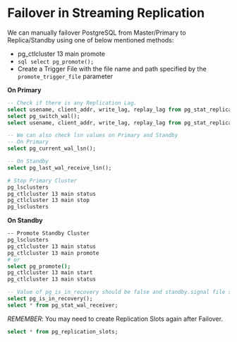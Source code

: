 # Failover in Streaming Replication

We can manually failover PostgreSQL from Master/Primary to Replica/Standby using one of below mentioned methods:

* pg_ctlcluster 13 main promote
* ```sql select pg_promote(); ```
* Create a Trigger File with the file name and path specified by the `promote_trigger_file` parameter

**On Primary**
```sql
-- Check if there is any Replication Lag.
select usename, client_addr, write_lag, replay_lag from pg_stat_replication;
select pg_switch_wal();
select usename, client_addr, write_lag, replay_lag from pg_stat_replication;

-- We can also check lsn values on Primary and Standby
-- On Primary
select pg_current_wal_lsn();

-- On Standby
select pg_last_wal_receive_lsn();
```

```sh
# Stop Primary Cluster
pg_lsclusters
pg_ctlcluster 13 main status
pg_ctlcluster 13 main stop
pg_lsclusters
```

**On Standby**
```sh
-- Promote Standby Cluster
pg_lsclusters
pg_ctlcluster 13 main status
pg_ctlcluster 13 main promote
# or
select pg_promote();
pg_ctlcluster 13 main start
pg_ctlcluster 13 main status
```

```sql
-- Value of pg_is_in_recovery should be false and standby.signal file should be missing now.
select pg_is_in_recovery();
select * from pg_stat_wal_receiver;
```

*REMEMBER*: You may need to create Replication Slots again after Failover.
```sql
select * from pg_replication_slots;
```